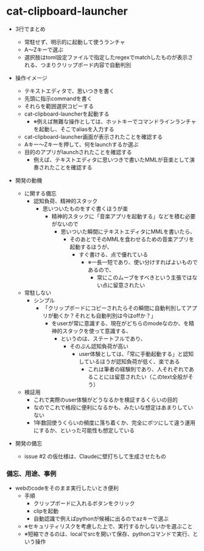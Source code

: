 # cat-clipboard-launcher

- 3行でまとめ
  - 常駐せず、明示的に起動して使うランチャ
  - A～Zキーで選ぶ
  - 選択肢はtoml設定ファイルで指定したregexでmatchしたものが表示される、つまりクリップボード内容で自動判別

- 操作イメージ
  - テキストエディタで、思いつきを書く
  - 先頭に指示commandを書く
  - それらを範囲選択コピーする
  - cat-clipboard-launcherを起動する
    - ※例えば無難な操作としては、ホットキーでコマンドラインランチャを起動し、そこでaliasを入力する
  - cat-clipboard-launcher画面が表示されたことを確認する
  - Aキー～Zキーを押して、何をlaunchするか選ぶ
  - 目的のアプリがlaunchされたことを確認する
    - 例えば、テキストエディタに思いつきで書いたMMLが音楽として演奏されたことを確認する

- 開発の動機
  - に関する備忘
    - 認知負荷、精神的スタック
      - 思いついたものをすぐ書くほうが楽
        - 精神的スタックに「音楽アプリを起動する」などを積む必要がないので
          - 思いついた瞬間にテキストエディタにMMLを書いたら、
            - そのあとでそのMMLを食わせるための音楽アプリを起動するほうが、
              - すぐ書ける、点で優れている
                - ※一長一短であり、使い分けすればよいものであるので、
                  - 常にこのムーブをすべきという主張ではない点に留意されたい
  - 常駐しない
    - シンプル
      - 「クリップボードにコピーされたらその瞬間に自動判別してアプリが動くか？それとも自動判別は今はoffか？」
        - をuserが常に意識する、現在がどちらのmodeなのか、を精神的スタックを使って意識する、
          - というのは、ステートフルであり、
            - そのぶん認知負荷が高い
              - user体験としては、「常に手動起動する」と認知しているほうが認知負荷が低く、楽である
                - これは筆者の経験則であり、人それぞれであることには留意されたい（このtext全般がそう）
  - 検証用
    - これで実際のuser体験がどうなるかを検証するくらいの目的
    - なのでこれで格段に便利になるかも、みたいな想定はあまりしていない
    - 1年数回使うくらいの頻度に落ち着くか、完全にボツにして違う運用にするか、といった可能性も想定している

- 開発の備忘
  - issue #2 の仮仕様は、Claudeに壁打ちして生成させたもの

### 備忘、用途、事例
- webのcodeをそのまま実行したいとき便利
  - 手順
    - クリップボードに入れるボタンをクリック
    - clipを起動
    - 自動認識で例えばpythonが候補に出るのでazキーで選ぶ
  - ※セキュリティリスクを考慮した上で、実行するかしないかを選ぶこと
  - ※短縮できるのは、localでsrcを開いて保存、pythonコマンドで実行、という操作
